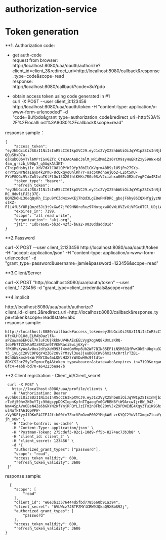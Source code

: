 # authorization-service  

# Token generation  
**1. Authorization code: 

* get auth-code  
request from browser:   
http://localhost:8080/uaa/oauth/authorize?client_id=client_3&redirect_uri=http://localhost:8080/callback&response_type=code&scope=read  
response:  
http://localhost:8080/callback?code=8uYpdo  

* obtain access token using code generated in #1  
curl -X POST --user client_3:123456 http://localhost:8080/uaa/oauth/token -H "content-type: application/x-www-form-urlencoded" -d "code=8uYpdo&grant_type=authorization_code&redirect_uri=http%3A%2F%2Flocalh ost%3A8080%2Fcallback&scope=read"

response sample：  


    {
        "access_token": "eyJhbGciOiJSUzI1NiIsInR5cCI6IkpXVCJ9.eyJ1c2VyX25hbWUiOiJqYW1pZSIsInNjb3BlIjpbImFsbCIsInJlYWQiLCJ3cml0ZSJdLCJvcmdhbml6YXRpb24iOiJha2oub3JnIiwiZXhwIjoxNTUzMDc4NjQ3LCJhdXRob3JpdGllcyI6WyIwMjEwOTgiLCIwMjEwNDAiLCJST0xFX0FETUlOIl0sImp0aSI6IjFkYjdhNjg1LWJiM2QtNDJmMy1iNmEyLTAwMzBkZGFkZDAxZCIsImNsaWVudF9pZCI6ImNsaWVudF8yIn0.OAd9VpJoTTeAmefjfKXOSYu3iKtyyH-QQuSHxD7a-qlRubO0byTYl6MPrIGv6ZTc_CtWJAoAaBc3alM_NR1dMmiZs6YCM9syHuERtZxyS9HNxHSb8-4sm_grszb_U9Up7_q5AqkAl3KT-CTnip0Hshyilc_XdV7dXlCO8lQPfWJ9Yp30bIlCKVgrm48B9slU5jPn27SYp-orPYS5NYNdaIayD4k2Pmu-8cQxqyqOnlRh7Y-oscpXRdhGejQo2-LZot5nU-FYbPGQGc9VzZoStvaTKtFtOu13G20fhtKHKs7RGc0SzV2ciahxu06EcGRXu7vgPCWo4RImSs4FVRPmAQ",
        "token_type": "bearer",
        "refresh_token": "eyJhbGciOiJSUzI1NiIsInR5cCI6IkpXVCJ9.eyJ1c2VyX25hbWUiOiJqYW1pZSIsInNjb3BlIjpbImFsbCIsInJlYWQiLCJ3cml0ZSJdLCJvcmdhbml6YXRpb24iOiJha2oub3JnIiwiYXRpIjoiMWRiN2E2ODUtYmIzZC00MmYzLWI2YTItMDAzMGRkYWRkMDFkIiwiZXhwIjoxNTUzMDgxNDQ3LCJhdXRob3JpdGllcyI6WyIwMjEwOTgiLCIwMjEwNDAiLCJST0xFX0FETUlOIl0sImp0aSI6IjRkMWFjYTE2LTZhNDUtNDM5Ny1hOGRiLTAzZTY4NjVjMDEyMyIsImNsaWVudF9pZCI6ImNsaWVudF8yIn0.Nfo4cRPupaiivKJTwTg_6SEl8p4v5a10Dhw0puUHgvoX4JU0yXKGoI32JoVWzTBx83Y6YaHnnPnOptBW-RC_HdwliFJ5j37E-BQNZk6HL30eqQyRh_Iipu9YCZd4xxwKEj7hQd3LgE8ePNFDRC_gbojF6hy86IQXHfgjyzN8QPVULxvYQmz9-slKZ-F1L4fU5YORjQnzd5Ji3t9xGw67jYO9HN6reRxz97NntgxwOOvWi0VZvXiVPGc0TCl_UDjLAXSOjfRUzzUostw001zD6y3H0eOg5Nqxu_3Xspbp19kifPk_vMeuOTeeqEgKep1caV421lTnVqdJiDOAOYYhaw",
        "expires_in": 7199,
        "scope": "all read write",
        "organization": "akj.org",
        "jti": "1db7a685-bb3d-42f3-b6a2-0030ddadd01d"
    }
 
**2.Password  

curl -X POST --user client_2:123456 http://localhost:8080/uaa/oauth/token -H "accept: application/json" -H "content-type: application/x-www-form-urlencoded" -d "grant_type=password&username=jamie&password=123456&scope=read"  
  
**3.Client/Server  

curl -X POST "http://localhost:8080/uaa/oauth/token" --user client_1:123456 -d "grant_type=client_credentials&scope=read"  
  
**4.implicit 

http://localhost:8080/uaa/oauth/authorize?client_id=client_2&redirect_uri=http://localhost:8080/callback&response_type=token&scope=read&state=abc  
response sample:  


    http://localhost:8080/callback#access_token=eyJhbGciOiJSUzI1NiIsInR5cCI6IkpXVCJ9.eyJ1c2VyX25hbWUiOiJqYW1pZSIsInNjb3BlIjpbInJlYWQiXSwib3JnYW5pemF0aW9uIjoiYWtqLm9yZyIsImV4cCI6MTU1MzA4Mjc4NiwiYXV0aG9yaXRpZXMiOlsiMDIxMDk4IiwiMDIxMDQwIiwiUk9MRV9BRE1JTiJdLCJqdGkiOiIwNTNiZDIwMC02ZmM0LTRhYmItYmQ3MC1hNjQyMjNiZWFlN2IiLCJjbGllbnRfaWQiOiJjbGllbnRfMiJ9.Vc2TXHs78PweRnntcfY-KfcXLHD1OdLELMAbDazlfA-aPZuwamSEHQEl7KluFzUjRkbNUV4HAExEELVygXqgAQ8kUmLzKRQ-IdoPh7TZCkRaMIzERIzn9TVKWRaci5wij6Xyr-fPKHMsXyAqAvUux2dYyXaW993l4mdGmMmp6Ub2WF7BIN85EP1iN5MSGQfPwKOk5hUbgku32p8pymBZg5-Y5_1yLgC2WVC9PQgY4zZG7z8v7YMsyl3ueJjeuD08CKV6hX2rAcRrtlrTZBL-BCnOW5xmsk9xWrPNYCOu4mLQWcH3X7rWVDwH9c9ftdtw-8DKCS2brZ5yJeTgmucEgA&token_type=bearer&state=abc&expires_in=7199&organization=akj.org&jti=053bd200-6fc4-4abb-bd70-a64223beae7b  

**2.Client registration - Client_id/Client_secret  


     curl -X POST \
       http://localhost:8080/uaa/profile/clients \
       -H 'Authorization: Bearer eyJhbGciOiJSUzI1NiIsInR5cCI6IkpXVCJ9.eyJ1c2VyX25hbWUiOiJqYW1pZSIsInNjb3BlIjpbImFsbCIsInJlYWQiLCJ3cml0ZSJdLCJvcmdhbml6YXRpb24iOiJha2oub3JnIiwiZXhwIjoxNTUzMDczNjEyLCJhdXRob3JpdGllcyI6WyIwMjEwOTgiLCIwMjEwNDAiLCJST0xFX0FETUlOIl0sImp0aSI6ImY3OTQxNjYzLWIyMTEtNDFlYi05ODFjLTJlZGU1MmRjYTU0ZSIsImNsaWVudF9pZCI6ImNsaWVudF8yIn0.XH63RDlwtFIREW1Ka3waTpIIMJD4IgLpgdq2HuVFwEC3UtZGieQG1ZitGKJnQpmZRCX1ncanYr2YH5k-rTeVj50hv2K0xYTjc9VdgcypDOKIopnKyfnTTgaoqYm0GVRBK6YtW9ArcwIjrBW_94Z-Nm44SpAVoOBsN4Ze6bGkYN2KfYnjRFQYLJzIFm2n0Fb82OmVJxZ9PDWIdE4Xqy3Tu1K9Ghs8G-ulNufkTA61QpVPW-zVy9KFfyyJfDKnE4CIEJJfih00fm7ZocVFmOvmP002YMqkW6LzrKYQC2YuV1IXmgxZluaYg5sBOBQq3eGRzmGvO1bNl5iQO3h-jh_oOw' \
       -H 'Cache-Control: no-cache' \
       -H 'Content-Type: application/json' \
       -H 'Postman-Token: 275cdef3-02c1-10d9-ff5b-8274ac73b3b8' \
       -H 'client_id: client_2' \
       -H 'client_secret: 123456' \
       -d '{
     	"authorized_grant_types": ["password"],
     	"scope": "read",
     	"access_token_validity": 600,
     	"refresh_token_validity": 3600
     }'
    
  response sample:   
  
  
      {
        "scope": [
            "read"
        ],
        "client_id": "e6e3b13576444d5fbd7785660b91a394",
        "client_secret": "6VLWcz7JBTPZMY4CRW9JQkaQ9XBbS92j",
        "authorized_grant_types": [
            "password"
        ],
        "access_token_validity": 600,
        "refresh_token_validity": 3600
    }
  
     




